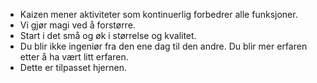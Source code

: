 - Kaizen mener aktiviteter som kontinuerlig forbedrer alle funksjoner.
- Vi gjør magi ved å forstørre.
- Start i det små og øk i størrelse og kvalitet.
- Du blir ikke ingeniør fra den ene dag til den andre. Du blir mer erfaren etter å ha vært litt erfaren.
- Dette er tilpasset hjernen.
